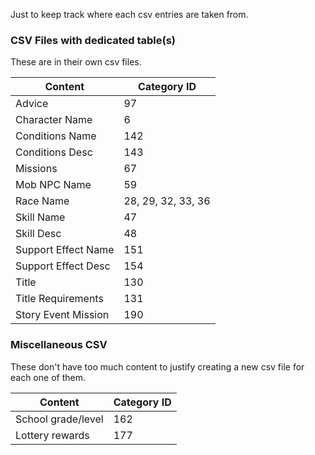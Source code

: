Just to keep track where each csv entries are taken from.

### CSV Files with dedicated table(s)
These are in their own csv files.

| Content             | Category ID        |
| ------------------- | ------------------ |
| Advice              | 97                 |
| Character Name      | 6                  |
| Conditions Name     | 142                |
| Conditions Desc     | 143                |
| Missions            | 67                 |
| Mob NPC Name        | 59                 |
| Race Name           | 28, 29, 32, 33, 36 |
| Skill Name          | 47                 |
| Skill Desc          | 48                 |
| Support Effect Name | 151                |
| Support Effect Desc | 154                |
| Title               | 130                |
| Title Requirements  | 131                |
| Story Event Mission | 190                |

### Miscellaneous CSV
These don't have too much content to justify creating a new csv file for each one of them.

| Content             | Category ID        |
| ------------------- | ------------------ |
| School grade/level  | 162                |
| Lottery rewards     | 177                |
